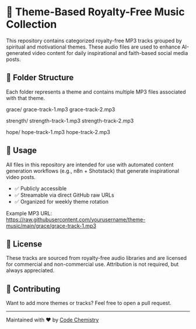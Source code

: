 # 🎵 Theme-Based Royalty-Free Music Collection
This repository contains categorized royalty-free MP3 tracks grouped by spiritual and motivational themes. These audio files are used to enhance AI-generated video content for daily inspirational and faith-based social media posts.

## 📂 Folder Structure
Each folder represents a theme and contains multiple MP3 files associated with that theme.

grace/
grace-track-1.mp3
grace-track-2.mp3

strength/
strength-track-1.mp3
strength-track-2.mp3

hope/
hope-track-1.mp3
hope-track-2.mp3


## 📌 Usage

All files in this repository are intended for use with automated content generation workflows (e.g., n8n + Shotstack) that generate inspirational video posts.

- ✅ Publicly accessible
- ✅ Streamable via direct GitHub raw URLs
- ✅ Organized for weekly theme rotation

Example MP3 URL: https://raw.githubusercontent.com/yourusername/theme-music/main/grace/grace-track-1.mp3


## 📜 License
These tracks are sourced from royalty-free audio libraries and are licensed for commercial and non-commercial use. Attribution is not required, but always appreciated.

## 🤝 Contributing
Want to add more themes or tracks? Feel free to open a pull request.

---

Maintained with ❤️ by [Code Chemistry](https://codechemistry.co)
